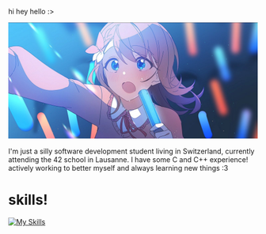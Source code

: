 hi hey hello :>

![I really like minori from project sekai! she's one of my role models really](minori_fan.jpg)

I'm just a silly software development student living in Switzerland, currently attending the 42 school in Lausanne.
I have some C and C++ experience! actively working to better myself and always learning new things :3

# skills!
[![My Skills](https://skillicons.dev/icons?i=windows,apple,linux,html,css,c,cpp,clion,bash,git,vim,neovim,vscode,discord,notion,obsidian,blender)](https://skillicons.dev)

<!--
**FireInsidE-fie/fireinside-fie** is a ✨ _special_ ✨ repository because its `README.md` (this file) appears on your GitHub profile.

Here are some ideas to get you started:

- 🔭 I’m currently working on ...
- 🌱 I’m currently learning ...
- 👯 I’m looking to collaborate on ...
- 🤔 I’m looking for help with ...
- 💬 Ask me about ...
- 📫 How to reach me: ...
- 😄 Pronouns: ...
- ⚡ Fun fact: ...
-->
